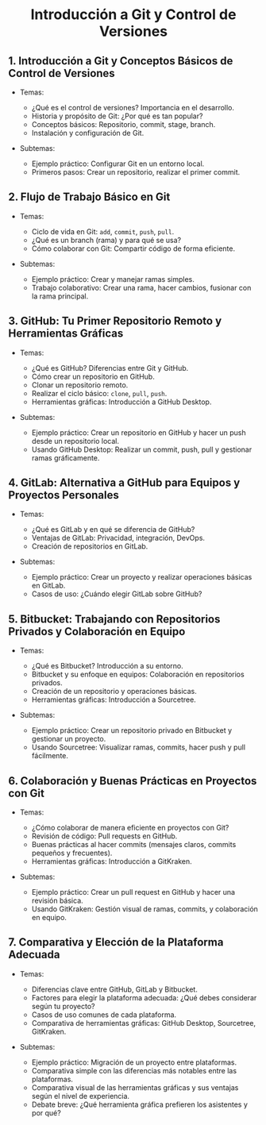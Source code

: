 **<h1 align="center">Introducción a Git y Control de Versiones</h1>**

## 1. Introducción a Git y Conceptos Básicos de Control de Versiones

* Temas:
    * ¿Qué es el control de versiones? Importancia en el desarrollo.
    * Historia y propósito de Git: ¿Por qué es tan popular?
    * Conceptos básicos: Repositorio, commit, stage, branch.
    * Instalación y configuración de Git.

* Subtemas:
    * Ejemplo práctico: Configurar Git en un entorno local.
    * Primeros pasos: Crear un repositorio, realizar el primer commit.

## 2. Flujo de Trabajo Básico en Git

* Temas:
    * Ciclo de vida en Git: `add`, `commit`, `push`, `pull`.
    * ¿Qué es un branch (rama) y para qué se usa?
    * Cómo colaborar con Git: Compartir código de forma eficiente.

* Subtemas:
    * Ejemplo práctico: Crear y manejar ramas simples.
    * Trabajo colaborativo: Crear una rama, hacer cambios, fusionar con la rama principal.

## 3. GitHub: Tu Primer Repositorio Remoto y Herramientas Gráficas

* Temas:
    * ¿Qué es GitHub? Diferencias entre Git y GitHub.
    * Cómo crear un repositorio en GitHub.
    * Clonar un repositorio remoto.
    * Realizar el ciclo básico: `clone`, `pull`, `push`.
    * Herramientas gráficas: Introducción a GitHub Desktop.

* Subtemas:
    * Ejemplo práctico: Crear un repositorio en GitHub y hacer un push desde un repositorio local.
    * Usando GitHub Desktop: Realizar un commit, push, pull y gestionar ramas gráficamente.

## 4. GitLab: Alternativa a GitHub para Equipos y Proyectos Personales

* Temas:
    * ¿Qué es GitLab y en qué se diferencia de GitHub?
    * Ventajas de GitLab: Privacidad, integración, DevOps.
    * Creación de repositorios en GitLab.

* Subtemas:
    * Ejemplo práctico: Crear un proyecto y realizar operaciones básicas en GitLab.
    * Casos de uso: ¿Cuándo elegir GitLab sobre GitHub?

## 5. Bitbucket: Trabajando con Repositorios Privados y Colaboración en Equipo

* Temas:
    * ¿Qué es Bitbucket? Introducción a su entorno.
    * Bitbucket y su enfoque en equipos: Colaboración en repositorios privados.
    * Creación de un repositorio y operaciones básicas.
    * Herramientas gráficas: Introducción a Sourcetree.

* Subtemas:
    * Ejemplo práctico: Crear un repositorio privado en Bitbucket y gestionar un proyecto.
    * Usando Sourcetree: Visualizar ramas, commits, hacer push y pull fácilmente.

## 6. Colaboración y Buenas Prácticas en Proyectos con Git

* Temas:
    * ¿Cómo colaborar de manera eficiente en proyectos con Git?
    * Revisión de código: Pull requests en GitHub.
    * Buenas prácticas al hacer commits (mensajes claros, commits pequeños y frecuentes).
    * Herramientas gráficas: Introducción a GitKraken.

* Subtemas:
    * Ejemplo práctico: Crear un pull request en GitHub y hacer una revisión básica.
    * Usando GitKraken: Gestión visual de ramas, commits, y colaboración en equipo.

## 7. Comparativa y Elección de la Plataforma Adecuada

* Temas:
    * Diferencias clave entre GitHub, GitLab y Bitbucket.
    * Factores para elegir la plataforma adecuada: ¿Qué debes considerar según tu proyecto?
    * Casos de uso comunes de cada plataforma.
    * Comparativa de herramientas gráficas: GitHub Desktop, Sourcetree, GitKraken.

* Subtemas:
    * Ejemplo práctico: Migración de un proyecto entre plataformas.
    * Comparativa simple con las diferencias más notables entre las plataformas.
    * Comparativa visual de las herramientas gráficas y sus ventajas según el nivel de experiencia.
    * Debate breve: ¿Qué herramienta gráfica prefieren los asistentes y por qué?